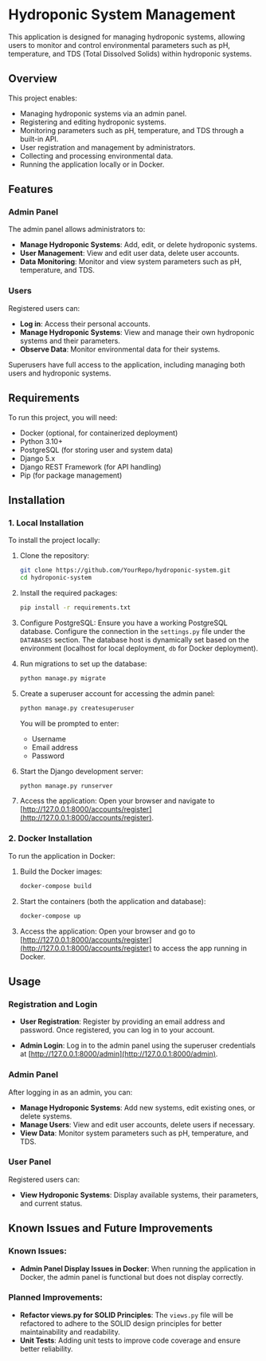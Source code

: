 
# Hydroponic System Management

This application is designed for managing hydroponic systems, allowing users to monitor and control environmental parameters such as pH, temperature, and TDS (Total Dissolved Solids) within hydroponic systems.

## Overview
This project enables:

- Managing hydroponic systems via an admin panel.
- Registering and editing hydroponic systems.
- Monitoring parameters such as pH, temperature, and TDS through a built-in API.
- User registration and management by administrators.
- Collecting and processing environmental data.
- Running the application locally or in Docker.

## Features

### Admin Panel
The admin panel allows administrators to:

- **Manage Hydroponic Systems**: Add, edit, or delete hydroponic systems.
- **User Management**: View and edit user data, delete user accounts.
- **Data Monitoring**: Monitor and view system parameters such as pH, temperature, and TDS.

### Users
Registered users can:

- **Log in**: Access their personal accounts.
- **Manage Hydroponic Systems**: View and manage their own hydroponic systems and their parameters.
- **Observe Data**: Monitor environmental data for their systems.
  
Superusers have full access to the application, including managing both users and hydroponic systems.

## Requirements
To run this project, you will need:

- Docker (optional, for containerized deployment)
- Python 3.10+
- PostgreSQL (for storing user and system data)
- Django 5.x
- Django REST Framework (for API handling)
- Pip (for package management)

## Installation

### 1. Local Installation
To install the project locally:

1. Clone the repository:

   ```bash
   git clone https://github.com/YourRepo/hydroponic-system.git
   cd hydroponic-system
   ```

2. Install the required packages:

   ```bash
   pip install -r requirements.txt
   ```

3. Configure PostgreSQL: Ensure you have a working PostgreSQL database. Configure the connection in the `settings.py` file under the `DATABASES` section. The database host is dynamically set based on the environment (localhost for local deployment, `db` for Docker deployment).

4. Run migrations to set up the database:

   ```bash
   python manage.py migrate
   ```

5. Create a superuser account for accessing the admin panel:

   ```bash
   python manage.py createsuperuser
   ```

   You will be prompted to enter:
   - Username
   - Email address
   - Password

6. Start the Django development server:

   ```bash
   python manage.py runserver
   ```

7. Access the application: Open your browser and navigate to [http://127.0.0.1:8000/accounts/register](http://127.0.0.1:8000/accounts/register).

### 2. Docker Installation
To run the application in Docker:

1. Build the Docker images:

   ```bash
   docker-compose build
   ```

2. Start the containers (both the application and database):

   ```bash
   docker-compose up
   ```

3. Access the application: Open your browser and go to [http://127.0.0.1:8000/accounts/register](http://127.0.0.1:8000/accounts/register) to access the app running in Docker.

## Usage

### Registration and Login

- **User Registration**: Register by providing an email address and password. Once registered, you can log in to your account.
  
- **Admin Login**: Log in to the admin panel using the superuser credentials at [http://127.0.0.1:8000/admin](http://127.0.0.1:8000/admin).

### Admin Panel
After logging in as an admin, you can:

- **Manage Hydroponic Systems**: Add new systems, edit existing ones, or delete systems.
- **Manage Users**: View and edit user accounts, delete users if necessary.
- **View Data**: Monitor system parameters such as pH, temperature, and TDS.

### User Panel
Registered users can:

- **View Hydroponic Systems**: Display available systems, their parameters, and current status.

## Known Issues and Future Improvements

### Known Issues:
- **Admin Panel Display Issues in Docker**: When running the application in Docker, the admin panel is functional but does not display correctly.

### Planned Improvements:
- **Refactor views.py for SOLID Principles**: The `views.py` file will be refactored to adhere to the SOLID design principles for better maintainability and readability.
- **Unit Tests**: Adding unit tests to improve code coverage and ensure better reliability.
  
